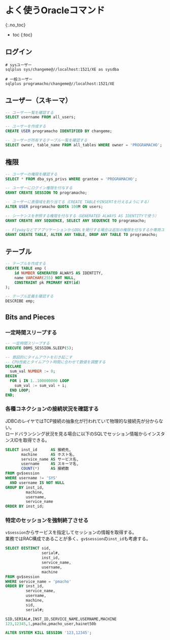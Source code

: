 # よく使うOracleコマンド
{:.no_toc}

* toc
{:toc}

## ログイン
```shell
# sysユーザー
sqlplus sys/changeme@//localhost:1521/XE as sysdba

# 一般ユーザー
sqlplus programacho/changeme@//localhost:1521/XE
```

## ユーザー（スキーマ）
```sql
-- ユーザー一覧を確認する
SELECT username FROM all_users;

-- ユーザーを作成する
CREATE USER programacho IDENTIFIED BY changeme;

-- ユーザーが所有するテーブル一覧を確認する
SELECT owner, table_name FROM all_tables WHERE owner = 'PROGRAMACHO';
```

## 権限
```sql
-- ユーザーの権限を確認する
SELECT * FROM dba_sys_privs WHERE grantee = 'PROGRAMACHO';

-- ユーザーにログイン権限を付与する
GRANT CREATE SESSION TO programacho;

-- ユーザーに表領域を割り当てる（CREATE TABLEやINSERTを行えるようにする）
ALTER USER programacho QUOTA 100M ON users;

-- シーケンスを参照する権限を付与する（GENERATED ALWAYS AS IDENTITYで使う）
GRANT CREATE ANY SEQUENCE, SELECT ANY SEQUENCE TO programacho;

-- FlywayなどでアプリケーションからDDLを発行する場合は追加の権限を付与するか専用ユーザーを発行する
GRANT CREATE TABLE, ALTER ANY TABLE, DROP ANY TABLE TO programacho;
```

## テーブル
```sql
-- テーブルを作成する
CREATE TABLE emp (
    id NUMBER GENERATED ALWAYS AS IDENTITY,
    name VARCHAR(255) NOT NULL,
    CONSTRAINT pk PRIMARY KEY(id)
);

-- テーブル定義を確認する
DESCRIBE emp;
```

## Bits and Pieces

### 一定時間スリープする
```sql
-- 一定時間スリープする
EXECUTE DBMS_SESSION.SLEEP(5);

-- 意図的にタイムアウトを引き起こす
-- CPU性能とタイムアウト時間に合わせて数値を調整する
DECLARE
  sum_val NUMBER := 0;
BEGIN
  FOR i IN 1..100000000 LOOP
    sum_val := sum_val + i;
  END LOOP;
END;
```

### 各種コネクションの接続状況を確認する
JDBCのレイヤではTCP接続の抽象化が行われていて物理的な接続先が分からない。  
ロードバランシング状況を見る場合に以下のSQLでセッション情報からインスタンスIDを取得できる。

```sql
SELECT inst_id      AS 接続先,
       machine      AS ホスト名,
       service_name AS サービス名,
       username     AS スキーマ名,
       COUNT(*)     AS 接続数
FROM gv$session
WHERE username != 'SYS'
  AND username IS NOT NULL
GROUP BY inst_id,
         machine,
         username,
         service_name
ORDER BY inst_id;
```

### 特定のセッションを強制終了させる
`v$session`からサービスを指定してセッションの情報を取得する。  
業務ではRAC構成であることが多く、`gv$session`の`inst_id`も考慮する。

```sql
SELECT DISTINCT sid,
                serial#,
                inst_id,
                service_name,
                username,
                machine
FROM gv$session
WHERE service_name = 'pmacho'
ORDER BY inst_id,
         service_name,
         username,
         machine,
         sid,
         serial#;

SID,SERIAL#,INST_ID,SERVICE_NAME,USERNAME,MACHINE
123,12345,1,pmacho,pmacho_user,hainet50b

ALTER SYSTEM KILL SESSION '123,12345';
```
